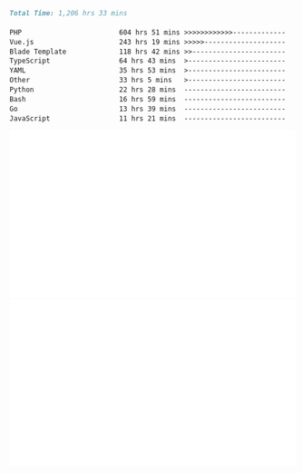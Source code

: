 <!--START_SECTION:waka-->

```markdown
Total Time: 1,206 hrs 33 mins

PHP                        604 hrs 51 mins >>>>>>>>>>>>-------------   48.79 %
Vue.js                     243 hrs 19 mins >>>>>--------------------   19.63 %
Blade Template             118 hrs 42 mins >>-----------------------   09.58 %
TypeScript                 64 hrs 43 mins  >------------------------   05.22 %
YAML                       35 hrs 53 mins  >------------------------   02.90 %
Other                      33 hrs 5 mins   >------------------------   02.67 %
Python                     22 hrs 28 mins  -------------------------   01.81 %
Bash                       16 hrs 59 mins  -------------------------   01.37 %
Go                         13 hrs 39 mins  -------------------------   01.10 %
JavaScript                 11 hrs 21 mins  -------------------------   00.92 %
```

<!--END_SECTION:waka-->
<p align="center">
    <img src="https://raw.githubusercontent.com/rjp2525/rjp2525/output/generated/overview.svg">
    <img src="https://raw.githubusercontent.com/rjp2525/rjp2525/output/generated/languages.svg">
</p>
